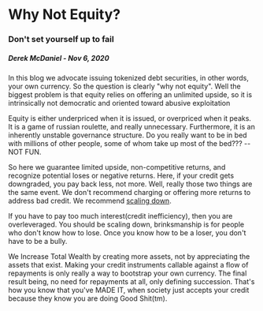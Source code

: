 # Why Not Equity?
### Don't set yourself up to fail
##### Derek McDaniel - Nov 6, 2020

In this blog we advocate issuing tokenized debt securities, in other words, your own currency. So
the question is clearly "why not equity".  Well the biggest problem is that equity relies on
offering an unlimited upside, so it is intrinsically not democratic and oriented toward abusive
exploitation

Equity is either underpriced when it is issued, or overpriced when it peaks.  It is a game of
russian roulette, and really unnecessary.  Furthermore, it is an inherently unstable governance
structure.  Do you really want to be in bed with millions of other people, some of whom take up most
of the bed??? -- NOT FUN.

So here we guarantee limited upside, non-competitive returns, and recognize potential loses or
negative returns.  Here, if your credit gets downgraded, you pay back less, not more.  Well, really
those two things are the same event.  We don't recommend charging or offering more returns to
address bad credit.  We recommend
[scaling down](https://duckduckgo.com?q=do+things+that+dont+scale+paul+graham).

If you have to pay too much interest(credit inefficiency), then you are overleveraged.  You should
be scaling down, brinksmanship is for people who don't know how to lose.  Once you know how to be a
loser, you don't have to be a bully.

We Increase Total Wealth by creating more assets, not by appreciating the assets that exist.  Making
your credit instruments callable against a flow of repayments is only really a way to bootstrap your
own currency.  The final result being, no need for repayments at all, only defining succession.
That's how you know that you've MADE IT, when society just accepts your credit because they know you
are doing Good Shit(tm).
